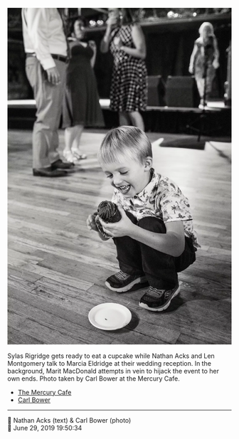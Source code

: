 ![Sylas Rigridge gets ready to eat a cupcake](assets/bcc2d467386b5e3c3127b3244c869152.webp)

Sylas Rigridge gets ready to eat a cupcake while Nathan Acks and Len Montgomery talk to Marcia Eldridge at their wedding reception. In the background, Marit MacDonald attempts in vein to hijack the event to her own ends. Photo taken by Carl Bower at the Mercury Cafe.

* [The Mercury Cafe](http://mercurycafe.com)
* [Carl Bower](https://carlbowerphotos.com)

- - - -

<span aria-hidden="true">👥</span> Nathan Acks (text) & Carl Bower (photo)  
<span aria-hidden="true">📅</span> June 29, 2019 19:50:34
